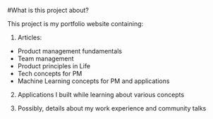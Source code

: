 #What is this project about?

This project is my portfolio website containing:
  1. Articles: 
  - Product management fundamentals
  - Team management
  - Product principles in Life
  - Tech concepts for PM
  - Machine Learning concepts for PM and applications
  
  2. Applications I built while learning about various concepts
  
  3. Possibly, details about my work experience and community talks
